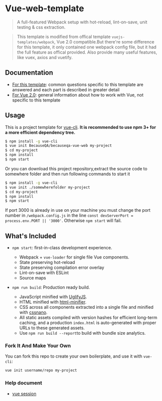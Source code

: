 # Vue-web-template

> A full-featured Webpack setup with hot-reload, lint-on-save, unit testing & css extraction.

> This template is modified from offical template `vuejs-templates/webpack`, Vue 2.0 compatible.But there're some difference for this template, it only contained one webpack config file, but it had the full feature as offical provided. Also provide many useful features, like vuex, axios and vuetify.

## Documentation

- [For this template](http://vuejs-templates.github.io/webpack): common questions specific to this template are answered and each part is described in greater detail
- [For Vue 2.0](http://vuejs.org/guide/): general information about how to work with Vue, not specific to this template

## Usage

This is a project template for [vue-cli](https://github.com/vuejs/vue-cli). **It is recommended to use npm 3+ for a more efficient dependency tree.**

``` bash
$ npm install -g vue-cli
$ vue init BecauseQA/becauseqa-vue-web my-project
$ cd my-project
$ npm install
$ npm start
```
Or you can download this project repository,extract the source code to somewhere folder and then run following commands to start it

```bash
$ npm install -g vue-cli
$ vue init ./somewherefolder my-project
$ cd my-project
$ npm install
$ npm start
```
If port 3000 is already in use on your machine you must change the port number in `/webpack.config.js` in the line `const devServerPort = process.env.PORT || '3000'`. Otherwise `npm start` will fail.

## What's Included

- `npm start`: first-in-class development experience.
  - Webpack + `vue-loader` for single file Vue components.
  - State preserving hot-reload
  - State preserving compilation error overlay
  - Lint-on-save with ESLint
  - Source maps

- `npm run build`: Production ready build.
  - JavaScript minified with [UglifyJS](https://github.com/mishoo/UglifyJS2).
  - HTML minified with [html-minifier](https://github.com/kangax/html-minifier).
  - CSS across all components extracted into a single file and minified with [cssnano](https://github.com/ben-eb/cssnano).
  - All static assets compiled with version hashes for efficient long-term caching, and a production `index.html` is auto-generated with proper URLs to these generated assets.
  - Use `npm run build --report`to build with bundle size analytics.



### Fork It And Make Your Own

You can fork this repo to create your own boilerplate, and use it with `vue-cli`:

``` bash
vue init username/repo my-project
```
### Help document
- [vue session](http://blog.csdn.net/sky786905664/article/details/73920815)